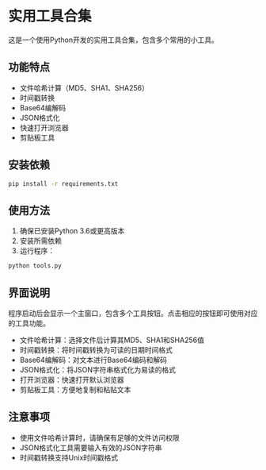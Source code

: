# 实用工具合集

这是一个使用Python开发的实用工具合集，包含多个常用的小工具。

## 功能特点

- 文件哈希计算（MD5、SHA1、SHA256）
- 时间戳转换
- Base64编解码
- JSON格式化
- 快速打开浏览器
- 剪贴板工具

## 安装依赖

```bash
pip install -r requirements.txt
```

## 使用方法

1. 确保已安装Python 3.6或更高版本
2. 安装所需依赖
3. 运行程序：
```bash
python tools.py
```

## 界面说明

程序启动后会显示一个主窗口，包含多个工具按钮。点击相应的按钮即可使用对应的工具功能。

- 文件哈希计算：选择文件后计算其MD5、SHA1和SHA256值
- 时间戳转换：将时间戳转换为可读的日期时间格式
- Base64编解码：对文本进行Base64编码和解码
- JSON格式化：将JSON字符串格式化为易读的格式
- 打开浏览器：快速打开默认浏览器
- 剪贴板工具：方便地复制和粘贴文本

## 注意事项

- 使用文件哈希计算时，请确保有足够的文件访问权限
- JSON格式化工具需要输入有效的JSON字符串
- 时间戳转换支持Unix时间戳格式 